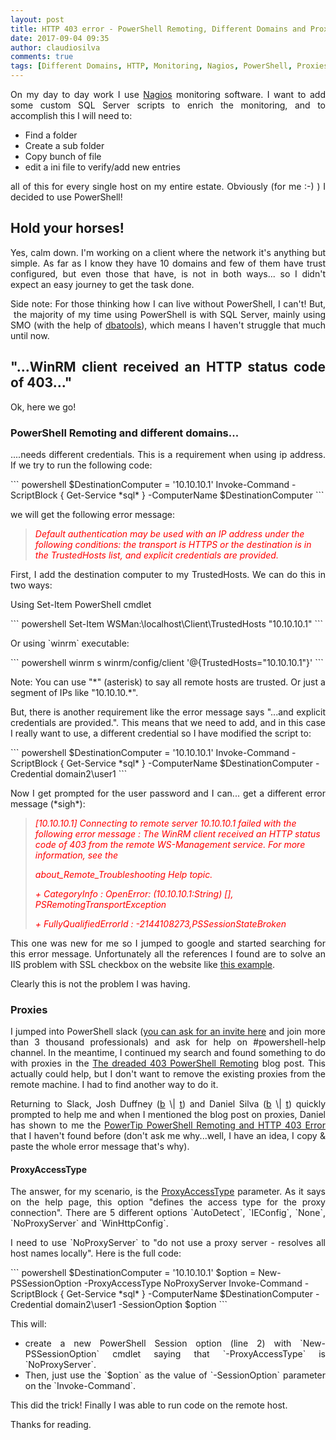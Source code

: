 ```yaml
---
layout: post
title: HTTP 403 error - PowerShell Remoting, Different Domains and Proxies
date: 2017-09-04 09:35
author: claudiosilva
comments: true
tags: [Different Domains, HTTP, Monitoring, Nagios, PowerShell, Proxies, Proxy, Remoting, SQLServer, syndicated]
---
```

<p style="text-align:justify;">On my day to day work I use <a href="https://www.nagios.org/" target="_blank" rel="noopener">Nagios</a> monitoring software. I want to add some custom SQL Server scripts to enrich the monitoring, and to accomplish this I will need to:</p>

<ul style="text-align:justify;">
	<li>Find a folder</li>
	<li>Create a sub folder</li>
	<li>Copy bunch of file</li>
	<li>edit a ini file to verify/add new entries</li>
</ul>
<p style="text-align:justify;">all of this for every single host on my entire estate. Obviously (for me :-) ) I decided to use PowerShell!</p>

<h2 style="text-align:justify;">Hold your horses!</h2>
<p style="text-align:justify;">Yes, calm down. I'm working on a client where the network it's anything but simple. As far as I know they have 10 domains and few of them have trust configured, but even those that have, is not in both ways... so I didn't expect an easy journey to get the task done.</p>
<p style="text-align:justify;">Side note: For those thinking how I can live without PowerShell, I can't! But,  the majority of my time using PowerShell is with SQL Server, mainly using SMO (with the help of <a href="https://dbatools.io" target="_blank" rel="noopener">dbatools</a>), which means I haven't struggle that much until now.</p>

<h2 style="text-align:justify;">"...WinRM client received an HTTP status code of 403..."</h2>
<p style="text-align:justify;">Ok, here we go!</p>

<h3 style="text-align:justify;">PowerShell Remoting and different domains...</h3>
<p style="text-align:justify;">....needs different credentials. This is a requirement when using ip address.
If we try to run the following code:</p>
``` powershell
$DestinationComputer = '10.10.10.1'
Invoke-Command -ScriptBlock { Get-Service *sql* } -ComputerName $DestinationComputer
```
<p style="text-align:justify;">we will get the following error message:</p>

<blockquote><span style="color:#ff0000;"><em>Default authentication may be used with an IP address under the following conditions: the transport is HTTPS or the destination is in the TrustedHosts list, and explicit credentials are provided.</em></span></blockquote>
<p style="text-align:justify;">First, I add the destination computer to my TrustedHosts. We can do this in two ways:</p>
<p style="text-align:justify;">Using Set-Item PowerShell cmdlet</p>
``` powershell
Set-Item WSMan:\localhost\Client\TrustedHosts "10.10.10.1"
```
<p style="text-align:justify;">Or using `winrm` executable:</p>
``` powershell
winrm s winrm/config/client '@{TrustedHosts="10.10.10.1"}'
```
<p style="text-align:justify;">Note: You can use "*" (asterisk) to say all remote hosts are trusted. Or just a segment of IPs like "10.10.10.*".</p>
<p style="text-align:justify;">But, there is another requirement like the error message says "...and explicit credentials are provided.". This means that we need to add, and in this case I really want to use, a different credential so I have modified the script to:</p>
``` powershell
$DestinationComputer = '10.10.10.1'
Invoke-Command -ScriptBlock { Get-Service *sql* } -ComputerName $DestinationComputer -Credential domain2\user1
```
<p style="text-align:justify;">Now I get prompted for the user password and I can... get a different error message (*sigh*):</p>

<blockquote><span style="color:#ff0000;"><em>[10.10.10.1] Connecting to remote server 10.10.10.1 failed with the following error message : The WinRM client received an HTTP status code of 403 from the remote WS-Management service. For more information, see the </em></span>

<span style="color:#ff0000;"><em>about_Remote_Troubleshooting Help topic.</em></span>

<span style="color:#ff0000;"><em> + CategoryInfo : OpenError: (10.10.10.1:String) [], PSRemotingTransportException</em></span>

<span style="color:#ff0000;"><em> + FullyQualifiedErrorId : -2144108273,PSSessionStateBroken</em></span></blockquote>
<p style="text-align:justify;">This one was new for me so I jumped to google and started searching for this error message. Unfortunately all the references I found are to solve an IIS problem with SSL checkbox on the website like <a href="https://secure.tkfast.com/faqs_view.php?id=162" target="_blank" rel="noopener">this example</a>.</p>
<p style="text-align:justify;">Clearly this is not the problem I was having.</p>

<h3 style="text-align:justify;">Proxies</h3>
<p style="text-align:justify;">I jumped into PowerShell slack (<a href="http://slack.poshcode.org/" target="_blank" rel="noopener">you can ask for an invite here</a> and join more than 3 thousand professionals) and ask for help on #powershell-help channel.
In the meantime, I continued my search and found something to do with proxies in the <a href="http://thedevopsdudes.blogspot.pt/2017/08/the-dreaded-403-powershell-remoting.html" target="_blank" rel="noopener">The dreaded 403 PowerShell Remoting</a> blog post.
This actually could help, but I don't want to remove the existing proxies from the remote machine. I had to find another way to do it.</p>
<p style="text-align:justify;">Returning to Slack, Josh Duffney (<a href="http://duffney.io/" target="_blank" rel="noopener">b</a> \| <a href="https://twitter.com/joshduffney" target="_blank" rel="noopener">t</a>) and Daniel Silva (<a href="https://danielsknowledgebase.wordpress.com/" target="_blank" rel="noopener">b</a> \| <a href="https://twitter.com/DanielSilv9" target="_blank" rel="noopener">t</a>) quickly prompted to help me and when I mentioned the blog post on proxies, Daniel has shown to me the <a href="http://community.idera.com/powershell/powertips/b/tips/posts/powershell-remoting-and-http-403-error" target="_blank" rel="noopener">PowerTip PowerShell Remoting and HTTP 403 Error</a> that I haven't found before (don't ask me why...well, I have an idea, I copy &amp; paste the whole error message that's why).</p>

<h4 style="text-align:justify;">ProxyAccessType</h4>
<p style="text-align:justify;">The answer, for my scenario, is the <a href="https://msdn.microsoft.com/en-us/library/system.management.automation.remoting.proxyaccesstype(v=vs.85).aspx" target="_blank" rel="noopener">ProxyAccessType</a> parameter. As it says on the help page, this option "defines the access type for the proxy connection". There are 5 different options `AutoDetect`, `IEConfig`, `None`, `NoProxyServer` and `WinHttpConfig`.</p>
<p style="text-align:justify;">I need to use `NoProxyServer` to "do not use a proxy server - resolves all host names locally". Here is the full code:</p>
``` powershell
$DestinationComputer = '10.10.10.1'
$option = New-PSSessionOption -ProxyAccessType NoProxyServer
Invoke-Command -ScriptBlock { Get-Service *sql* } -ComputerName $DestinationComputer -Credential domain2\user1 -SessionOption $option
```
<p style="text-align:justify;">This will:</p>

<ul style="text-align:justify;">
	<li>create a new PowerShell Session option (line 2) with `New-PSSessionOption` cmdlet saying that `-ProxyAccessType` is `NoProxyServer`.</li>
	<li>Then, just use the `$option` as the value of `-SessionOption` parameter on the `Invoke-Command`.</li>
</ul>
<p style="text-align:justify;">This did the trick! Finally I was able to run code on the remote host.</p>
<p style="text-align:justify;">Thanks for reading.</p>
